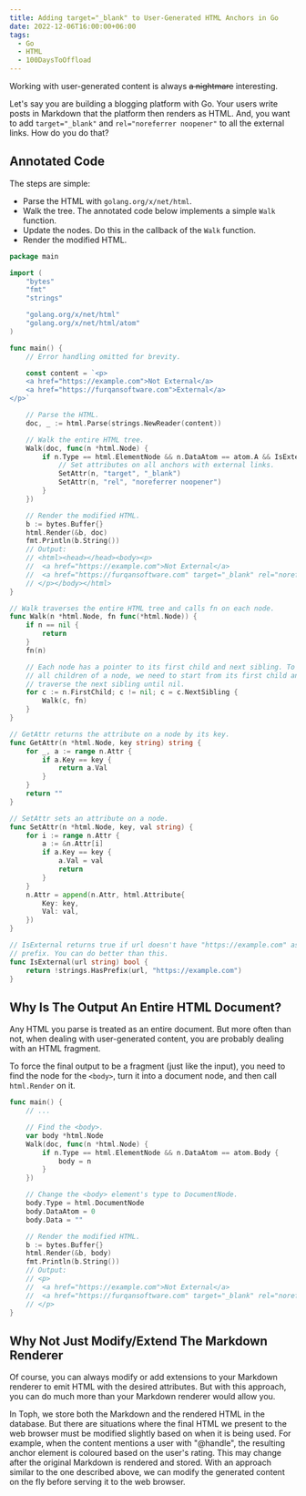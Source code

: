 ```yaml
---
title: Adding target="_blank" to User-Generated HTML Anchors in Go
date: 2022-12-06T16:00:00+06:00
tags:
  - Go
  - HTML
  - 100DaysToOffload
---
```


Working with user-generated content is always ~~a nightmare~~ interesting.

Let's say you are building a blogging platform with Go. Your users write posts in Markdown that the platform then renders as HTML. And, you want to add `target="_blank"` and `rel="noreferrer noopener"` to all the external links. How do you do that?

## Annotated Code

The steps are simple:

- Parse the HTML with `golang.org/x/net/html`.
- Walk the tree. The annotated code below implements a simple `Walk` function.
- Update the nodes. Do this in the callback of the `Walk` function.
- Render the modified HTML.

``` go
package main

import (
	"bytes"
	"fmt"
	"strings"

	"golang.org/x/net/html"
	"golang.org/x/net/html/atom"
)

func main() {
	// Error handling omitted for brevity.

	const content = `<p>
	<a href="https://example.com">Not External</a>
	<a href="https://furqansoftware.com">External</a>
</p>`

	// Parse the HTML.
	doc, _ := html.Parse(strings.NewReader(content))

	// Walk the entire HTML tree.
	Walk(doc, func(n *html.Node) {
		if n.Type == html.ElementNode && n.DataAtom == atom.A && IsExternal(GetAttr(n, "href")) {
			// Set attributes on all anchors with external links.
			SetAttr(n, "target", "_blank")
			SetAttr(n, "rel", "noreferrer noopener")
		}
	})

	// Render the modified HTML.
	b := bytes.Buffer{}
	html.Render(&b, doc)
	fmt.Println(b.String())
	// Output:
	// <html><head></head><body><p>
	// 	<a href="https://example.com">Not External</a>
	// 	<a href="https://furqansoftware.com" target="_blank" rel="noreferrer noopener">External</a>
	// </p></body></html>
}

// Walk traverses the entire HTML tree and calls fn on each node.
func Walk(n *html.Node, fn func(*html.Node)) {
	if n == nil {
		return
	}
	fn(n)

	// Each node has a pointer to its first child and next sibling. To traverse
	// all children of a node, we need to start from its first child and then
	// traverse the next sibling until nil.
	for c := n.FirstChild; c != nil; c = c.NextSibling {
		Walk(c, fn)
	}
}

// GetAttr returns the attribute on a node by its key.
func GetAttr(n *html.Node, key string) string {
	for _, a := range n.Attr {
		if a.Key == key {
			return a.Val
		}
	}
	return ""
}

// SetAttr sets an attribute on a node.
func SetAttr(n *html.Node, key, val string) {
	for i := range n.Attr {
		a := &n.Attr[i]
		if a.Key == key {
			a.Val = val
			return
		}
	}
	n.Attr = append(n.Attr, html.Attribute{
		Key: key,
		Val: val,
	})
}

// IsExternal returns true if url doesn't have "https://example.com" as the
// prefix. You can do better than this.
func IsExternal(url string) bool {
	return !strings.HasPrefix(url, "https://example.com")
}
```

## Why Is The Output An Entire HTML Document?

Any HTML you parse is treated as an entire document. But more often than not, when dealing with user-generated content, you are probably dealing with an HTML fragment.

To force the final output to be a fragment (just like the input), you need to find the node for the `<body>`, turn it into a document node, and then call `html.Render` on it.

``` go
func main() {
	// ...

	// Find the <body>.
	var body *html.Node
	Walk(doc, func(n *html.Node) {
		if n.Type == html.ElementNode && n.DataAtom == atom.Body {
			body = n
		}
	})

	// Change the <body> element's type to DocumentNode.
	body.Type = html.DocumentNode
	body.DataAtom = 0
	body.Data = ""

	// Render the modified HTML.
	b := bytes.Buffer{}
	html.Render(&b, body)
	fmt.Println(b.String())
	// Output:
	// <p>
	// 	<a href="https://example.com">Not External</a>
	// 	<a href="https://furqansoftware.com" target="_blank" rel="noreferrer noopener">External</a>
	// </p>
}
```

## Why Not Just Modify/Extend The Markdown Renderer

Of course, you can always modify or add extensions to your Markdown renderer to emit HTML with the desired attributes. But with this approach, you can do much more than your Markdown renderer would allow you.

In Toph, we store both the Markdown and the rendered HTML in the database. But there are situations where the final HTML we present to the web browser must be modified slightly based on when it is being used. For example, when the content mentions a user with "@handle", the resulting anchor element is coloured based on the user's rating. This may change after the original Markdown is rendered and stored. With an approach similar to the one described above, we can modify the generated content on the fly before serving it to the web browser.
